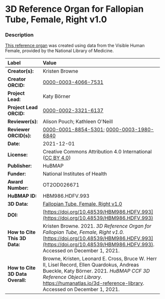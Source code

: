 # 3D Reference Organ for Fallopian Tube, Female, Right v1.0

### Description
[This reference organ](https://humanatlas.io/3d-reference-library) was created using data from the Visible Human Female, provided by the National Library of Medicine.

| Label | Value |
| :------------- |:-------------|
| **Creator(s):** | Kristen Browne |
| **Creator ORCID:** | [0000-0003-4066-7531](https://orcid.org/0000-0003-4066-7531) |
| **Project Lead:** | Katy B&ouml;rner |
| **Project Lead ORCID:** | [0000-0002-3321-6137](https://orcid.org/0000-0002-3321-6137) |
| **Reviewer(s):** | Alison Pouch; Kathleen O'Neill |
| **Reviewer ORCID(s):** |[0000-0001-8854-5301](https://doi.org/10.5072/0000-0001-8854-5301); [0000-0003-1980-6840](https://doi.org/10.5072/0000-0003-1980-6840) |
| **Date:** | 2021-12-01 |
| **License:** | Creative Commons Attribution 4.0 International ([CC BY 4.0](https://creativecommons.org/licenses/by/4.0/)) |
| **Publisher:** | HuBMAP |
| **Funder:** | National Institutes of Health |
| **Award Number:** | OT2OD026671 |
| **HuBMAP ID:** | HBM986.HDFV.993 |
| **3D Data:** | [Fallopian Tube, Female, Right v1.0](https://cdn.humanatlas.io/hra-releases/v1.1/models/VH_F_Fallopian_Tube_R.glb) |
| **DOI:** | [https://doi.org/10.48539/HBM986.HDFV.993](https://doi.org/10.48539/HBM986.HDFV.993) |
| **How to Cite This 3D Data:** | Kristen Browne. 2021. *3D Reference Organ for Fallopian Tube, Female, Right v1.0.* [https://doi.org/10.48539/HBM986.HDFV.993](https://doi.org/10.48539/HBM986.HDFV.993). Accessed on December 1, 2021. |
| **How to Cite 3D Data Overall:** | Browne, Kristen, Leonard E. Cross, Bruce W. Herr II, Lisel Record, Ellen Quardokus, Andreas Bueckle, Katy B&ouml;rner. 2021. *HuBMAP CCF 3D Reference Object Library*. https://humanatlas.io/3d-reference-library. Accessed on December 1, 2021. |
